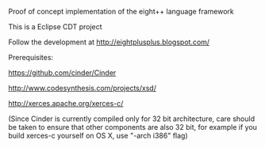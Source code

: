 Proof of concept implementation of the eight++ language framework

This is a Eclipse CDT project

Follow the development at http://eightplusplus.blogspot.com/

Prerequisites:

https://github.com/cinder/Cinder

http://www.codesynthesis.com/projects/xsd/

http://xerces.apache.org/xerces-c/

(Since Cinder is currently compiled only for 32 bit architecture, care should be taken to ensure that other components are also 32 bit, for example if you build xerces-c yourself on OS X, use "-arch i386" flag)
